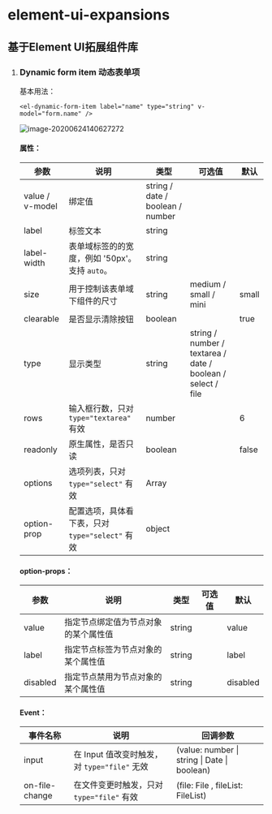 # element-ui-expansions
## 基于Element UI拓展组件库

1. ### Dynamic form item 动态表单项

   基本用法：

   ```vue
   <el-dynamic-form-item label="name" type="string" v-model="form.name" />
   ```

   ![image-20200624140627272](E:\vscode_workspace_2\element-ui-expansions\doc_img\image-20200624140627272.png)

   #### 属性：

   | 参数            | 说明                                            | 类型                             | 可选值                                                      | 默认  |
   | --------------- | ----------------------------------------------- | -------------------------------- | ----------------------------------------------------------- | ----- |
   | value / v-model | 绑定值                                          | string / date / boolean / number |                                                             |       |
   | label           | 标签文本                                        | string                           |                                                             |       |
   | label-width     | 表单域标签的的宽度，例如 '50px'。支持 `auto`。  | string                           |                                                             |       |
   | size            | 用于控制该表单域下组件的尺寸                    | string                           | medium / small / mini                                       | small |
   | clearable       | 是否显示清除按钮                                | boolean                          |                                                             | true  |
   | type            | 显示类型                                        | string                           | string / number / textarea / date / boolean / select / file |       |
   | rows            | 输入框行数，只对 `type="textarea"` 有效         | number                           |                                                             | 6     |
   | readonly        | 原生属性，是否只读                              | boolean                          |                                                             | false |
   | options         | 选项列表，只对 `type="select"` 有效             | Array                            |                                                             |       |
   | option-prop     | 配置选项，具体看下表，只对 `type="select"` 有效 | object                           |                                                             |       |

   #### option-props：

   | 参数     | 说明                                 | 类型   | 可选值 | 默认     |
   | -------- | ------------------------------------ | ------ | ------ | -------- |
   | value    | 指定节点绑定值为节点对象的某个属性值 | string |        | value    |
   | label    | 指定节点标签为节点对象的某个属性值   | string |        | label    |
   | disabled | 指定节点禁用为节点对象的某个属性值   | string |        | disabled |

   #### Event：

   | 事件名称       | 说明                                         | 回调参数                                                 |
   | -------------- | -------------------------------------------- | -------------------------------------------------------- |
   | input          | 在 Input 值改变时触发，对 `type="file"` 无效 | (value: number &#124; string &#124; Date &#124; boolean) |
   | on-file-change | 在文件变更时触发，只对 `type="file"` 有效    | (file: File ,  fileList: FileList)                       |

   